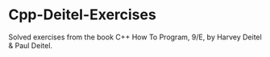 # Cpp-Deitel-Exercises

Solved exercises from the book C++ How To Program, 9/E, by
Harvey Deitel & Paul Deitel.